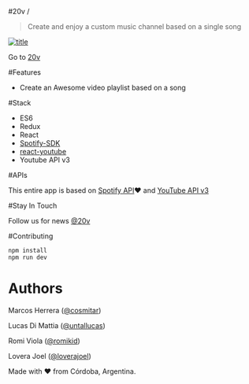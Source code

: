 #20v /

> Create and enjoy a custom music channel based on a single song

[![title](https://cloud.githubusercontent.com/assets/1700100/13030218/440b0534-d281-11e5-8f4b-6d5b7b1bbd05.png)](http://20v.co/)

Go to [20v](http://magicplaylist.co/)

#Features
- Create an Awesome video playlist based on a song

#Stack
- ES6
- Redux
- React
- [Spotify-SDK](https://github.com/loverajoel/spotify-sdk)
- [react-youtube](https://github.com/troybetz/react-youtube)
- Youtube API v3

#APIs

This entire app is based on [Spotify API](https://developer.spotify.com/web-api/):heart: and [YouTube API v3](https://developers.google.com/youtube/v3/)

#Stay In Touch

Follow us for news [@20v](https://twitter.com/_20v_)


#Contributing


```
npm install
npm run dev

```

# Authors

Marcos Herrera ([@cosmitar](https://twitter.com/cosmitar))

Lucas Di Mattia ([@untallucas](https://twitter.com/untallucas))

Romi Viola ([@romikid](https://twitter.com/romikid))

Lovera Joel ([@loverajoel](https://twitter.com/loverajoel))


Made with :heart: from Córdoba, Argentina.
